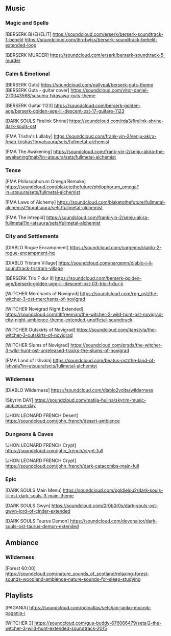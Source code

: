 ## Music


### Magic and Spells
[BERSERK BHEHELIT]
https://soundcloud.com/erserk/berserk-soundtrack-1-behelit
https://soundcloud.com/jhn-bylss/berserk-soundtrack-behelit-extended-loop

[BERSERK MURDER]
https://soundcloud.com/erserk/berserk-soundtrack-5-murder


### Calm & Emotional

[BERSERK Guts]
https://soundcloud.com/pallypal/berserk-guts-theme
[BERSERK Guts - guitar cover]
https://soundcloud.com/vitor-daniel-270043568/susumu-hirasawa-guts-theme

[BERSERK Guitar 1123]
https://soundcloud.com/berserk-golden-age/berserk-golden-age-iii-descent-ost-17-guitare-1123

[DARK SOULS Firelink Shrine]
https://soundcloud.com/rda3/firelink-shrine-dark-souls-ost

[FMA Trisha's Lullaby]
https://soundcloud.com/frank-yin-2/senju-akira-fmab-trishas?in=atsuura/sets/fullmetal-alchemist

[FMA The Awakening]
https://soundcloud.com/frank-yin-2/senju-akira-the-awakeningfmab?in=atsuura/sets/fullmetal-alchemist


### Tense
[FMA Philosophorum Omega Remake]
https://soundcloud.com/blaketothefuture/philophorum_omega?in=atsuura/sets/fullmetal-alchemist

[FMA Laws of Alchemy]
https://soundcloud.com/blaketothefuture/fullmetal-alchemist?in=atsuura/sets/fullmetal-alchemist

[FMA The Intrepid]
https://soundcloud.com/frank-yin-2/senju-akira-fullmetal?in=atsuura/sets/fullmetal-alchemist


### City and Settlements

[DIABLO Rogue Encampment]
https://soundcloud.com/nargemn/diablo-2-rogue-encampment-hq

[DIABLO Tristam Village]
https://soundcloud.com/nargemn/diablo-i-ii-soundtrack-tristram-village

[BERSERK Trio F dur II]
https://soundcloud.com/berserk-golden-age/berserk-golden-age-iii-descent-ost-03-trio-f-dur-ii

[WITCHER Merchants of Novigrad]
https://soundcloud.com/rpg_ost/the-witcher-3-ost-merchants-of-novigrad

[WITCHER Novigrad Night Extended]
https://soundcloud.com/titifreeman/the-witcher-3-wild-hunt-ost-novigrad-city-night-ambience-theme-extended-unofficial-soundtrack

[WITCHER Outskirts of Novigrad]
https://soundcloud.com/jtanstyla/the-witcher-3-outskirts-of-novigrad

[WITCHER Slums of Novigrad]
https://soundcloud.com/prsds/the-witcher-3-wild-hunt-ost-unreleased-tracks-the-slums-of-novigrad

[FMA Land of Ishvala]
https://soundcloud.com/beatus-ost/the-land-of-ishvala?in=atsuura/sets/fullmetal-alchemist


### Wilderness

[DIABLO Wilderness]
https://soundcloud.com/diablo2volta/wilderness

[Skyrim DAY]
https://soundcloud.com/matija-hulina/skyrim-music-ambience-day

[JHON LEONARD FRENCH Desert]
https://soundcloud.com/john_french/desert-ambience


### Dungeons & Caves

[JHON LEONARD FRENCH Crypt]
https://soundcloud.com/john_french/crypt-full

[JHON LEONARD FRENCH Crypt]
https://soundcloud.com/john_french/dark-catacombs-main-full


### Epic

[DARK SOULS Main Menu]
https://soundcloud.com/goldielou2/dark-souls-iii-ost-dark-souls-3-main-theme

[DARK SOULS Gwyn]
https://soundcloud.com/0r0b0r0s/dark-souls-ost-gwyn-lord-of-cinder-extended

[DARK SOULS Taurus Demon]
https://soundcloud.com/devonaitor/dark-souls-ost-taurus-demon-extended


## Ambiance

### Wilderness

[Forest 60:00]
https://soundcloud.com/nature_sounds_of_scotland/relaxing-forest-sounds-woodland-ambience-nature-sounds-for-sleep-studying


## Playlists

[PAGANIA]
https://soundcloud.com/odinatlas/sets/jan-janko-mocnik-pagania-i

[WITCHER 3]
https://soundcloud.com/gus-buddy-676066479/sets/2-the-witcher-3-wild-hunt-extended-soundtrack-2015